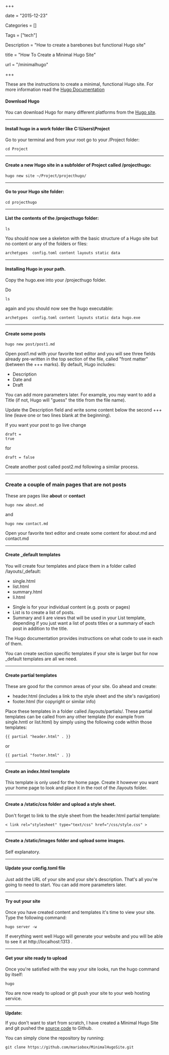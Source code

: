 +++

date = "2015-12-23"

Categories = []

Tags = ["tech"]

Description = "How to create a barebones but functional Hugo site"

title = "How To Create a Minimal Hugo Site"

url = "/minimalhugo"

+++


These are the instructions to create a minimal, functional Hugo site. For more information read the [Hugo Documentation](http://gohugo.io/overview/introduction/)

#### Download Hugo 

You can download Hugo for many different platforms from the [Hugo site](http://gohugo.io).

-----

#### Install hugo in a work folder like C:\Users\Project

Go to your terminal and from your root go to your /Project folder:

<pre><code>cd Project</code></pre>

-----

#### Create a new Hugo site in a subfolder of Project called /projecthugo:

<pre><code>hugo new site ~/Project/projecthugo/</code></pre>

-----

#### Go to your Hugo site folder:

<pre><code>cd projecthugo</code></pre>

-----

#### List the contents of the /projecthugo folder:

<pre><code>ls</code></pre>

You should now see a skeleton with the basic structure of a Hugo site but no content or any of the folders or files:

<pre><code>archetypes  config.toml content layouts static data</code></pre>

-----

#### Installing Hugo in your path.

Copy the hugo.exe into your /projecthugo folder.

Do <pre><code>ls</code></pre> 

again and you should now see the hugo executable:

<pre><code>archetypes  config.toml content layouts static data hugo.exe</code></pre>

-----

#### Create some posts

<pre><code>hugo new post/post1.md</code></pre>

Open post1.md with your favorite text editor and you will see three fields already pre-written in the top section of the file, called "front matter" (between the +++ marks). By default, Hugo includes:

* Description
* Date and 
* Draft 

You can add more parameters later. For example, you may want to add a Title (if not, Hugo will "guess" the title from the file name).

Update the Description field and write some content below the second +++ line (leave one or two lines blank at the beginning).

If you want your post to go live change <pre><code>draft = true</pre></code> 

for 

<pre><code>draft = false</code></pre>

Create another post called post2.md following a similar process.

-----

### Create a couple of main pages that are not posts

These are pages like **about** or **contact**

<pre><code>hugo new about.md</code></pre>

and

<pre><code>hugo new contact.md</code></pre>

Open your favorite text editor and create some content for about.md and contact.md

-----

#### Create _default templates

You will create four templates and place them in a folder called /layouts/_default:

- single.html
- list.html
- summary.html
- li.html

* Single is for your individual content (e.g. posts or pages)
* List is to create a list of posts.
* Summary and li are views that will be used in your List template, depending if you just want a list of posts titles or a summary of each post in addition to the title.

The Hugo documentation provides instructions on what code to use in each of them.

You can create section specific templates if your site is larger but for now _default templates are all we need.

-----

#### Create partial templates

These are good for the common areas of your site. Go ahead and create:

* header.html (includes a link to the style sheet and the site's navigation)
* footer.html (for copyright or similar info)

Place these templates in a folder called /layouts/partials/. These partial templates can be called from any other template (for example from single.hmtl or list.html) by simply using the following code within those templates:

<pre><code>{{ partial "header.html" . }}</code></pre>

or 

<pre><code>{{ partial "footer.html" . }}</code></pre>

-----

#### Create an index.html template

This template is only used for the home page. Create it however you want your home page to look and place it in the root of the /layouts folder. 

-----

#### Create a /static/css folder and upload a style sheet.

Don't forget to link to the style sheet from the header.html partial template:

<pre><code>< link rel="stylesheet" type="text/css" href="/css/style.css" ></code></pre>

-----

#### Create a /static/images folder and upload some images.

Self explanatory.

-----

#### Update your config.toml file

Just add the URL of your site and your site's description. That's all you're going to need to start. You can add more parameters later.

-----

#### Try out your site

Once you have created content and templates it's time to view your site. Type the following command:

<pre><code>hugo server -w</code></pre>

If everything went well Hugo will generate your website and you will be able to see it at http://localhost:1313 . 

-----

#### Get your site ready to upload

Once you're satisfied with the way your site looks, run the hugo command by itself:

<pre><code>hugo</code></pre>

You are now ready to upload or git push your site to your web hosting service.

-----

**Update:**

If you don't want to start from scratch, I have created a Minimal Hugo Site and git pushed the [source code](https://github.com/mariobox/MinimalHugoSite) to Github.

You can simply clone the repository by running:

<pre><code>git clone https://github.com/mariobox/MinimalHugoSite.git</code></pre>



